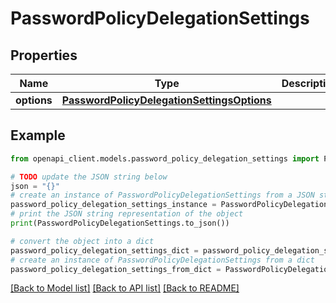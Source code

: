 # PasswordPolicyDelegationSettings


## Properties

Name | Type | Description | Notes
------------ | ------------- | ------------- | -------------
**options** | [**PasswordPolicyDelegationSettingsOptions**](PasswordPolicyDelegationSettingsOptions.md) |  | [optional] 

## Example

```python
from openapi_client.models.password_policy_delegation_settings import PasswordPolicyDelegationSettings

# TODO update the JSON string below
json = "{}"
# create an instance of PasswordPolicyDelegationSettings from a JSON string
password_policy_delegation_settings_instance = PasswordPolicyDelegationSettings.from_json(json)
# print the JSON string representation of the object
print(PasswordPolicyDelegationSettings.to_json())

# convert the object into a dict
password_policy_delegation_settings_dict = password_policy_delegation_settings_instance.to_dict()
# create an instance of PasswordPolicyDelegationSettings from a dict
password_policy_delegation_settings_from_dict = PasswordPolicyDelegationSettings.from_dict(password_policy_delegation_settings_dict)
```
[[Back to Model list]](../README.md#documentation-for-models) [[Back to API list]](../README.md#documentation-for-api-endpoints) [[Back to README]](../README.md)


